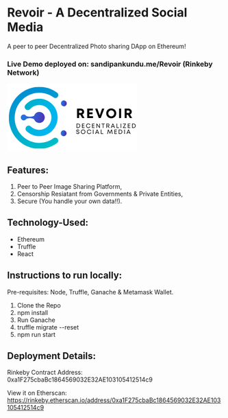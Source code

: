 # Revoir - A Decentralized Social Media
  A peer to peer Decentralized Photo sharing DApp on Ethereum!

  ### Live Demo deployed on: sandipankundu.me/Revoir (Rinkeby Network)
    
![Logo](Revoir.png)

## Features:
1. Peer to Peer Image Sharing Platform,
2. Censorship Resiatant from Governments & Private Entities,
3. Secure (You handle your own data!!).

## Technology-Used:
* Ethereum
* Truffle
* React

## Instructions to run locally:

Pre-requisites:
Node, Truffle, Ganache & Metamask Wallet.

1. Clone the Repo
2. npm install
3. Run Ganache
4. truffle migrate --reset
5. npm run start


 ## Deployment Details:
Rinkeby Contract Address: 0xa1F275cbaBc1864569032E32AE103105412514c9

View it on Etherscan: https://rinkeby.etherscan.io/address/0xa1F275cbaBc1864569032E32AE103105412514c9